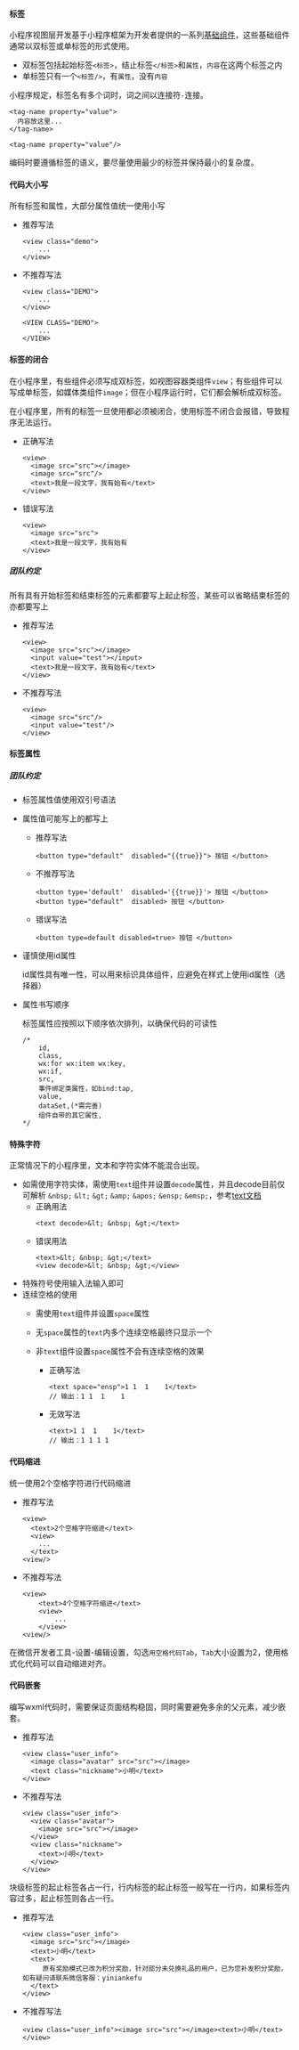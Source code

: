 #### 标签

小程序视图层开发基于小程序框架为开发者提供的一系列[基础组件]((https://mp.weixin.qq.com/debug/wxadoc/dev/component/))，这些基础组件通常以双标签或单标签的形式使用。
- 双标签包括起始标签`<标签>`，结止标签`</标签>`和`属性`，`内容`在这两个标签之内
- 单标签只有一个`<标签/>`，有`属性`，没有`内容`

小程序规定，标签名有多个词时，词之间以连接符`-`连接。

```
<tag-name property="value">
  内容放这里...
</tag-name>

<tag-name property="value"/>
```
编码时要遵循标签的语义，要尽量使用最少的标签并保持最小的复杂度。

#### 代码大小写

所有标签和属性，大部分属性值统一使用小写

- 推荐写法
    ```
    <view class="demo">
        ...
    </view>
    ```
- 不推荐写法
    ```
    <view class="DEMO">
        ...
    </view>
    
    <VIEW CLASS="DEMO">
        ...
    </VIEW>
    ```

#### 标签的闭合

在小程序里，有些组件必须写成双标签，如视图容器类组件`view`；有些组件可以写成单标签，如媒体类组件`image`；但在小程序运行时，它们都会解析成双标签。

在小程序里，所有的标签一旦使用都必须被闭合，使用标签不闭合会报错，导致程序无法运行。
- 正确写法
    ```
    <view>
      <image src="src"></image>
      <image src="src"/>
      <text>我是一段文字，我有始有</text>
    </view>
    ```
- 错误写法
    ```
    <view>
      <image src="src">
      <text>我是一段文字，我有始有
    </view>
    ```

##### 团队约定

所有具有开始标签和结束标签的元素都要写上起止标签，某些可以省略结束标签的亦都要写上
- 推荐写法
    ```
    <view>
      <image src="src"></image>
      <input value="test"></input>
      <text>我是一段文字，我有始有</text>
    </view>
    ```
- 不推荐写法
    ```
    <view>
      <image src="src"/>
      <input value="test"/>
    </view>
    ```


<!--
- 这里按照标签的特性（什么特性？）对标签进行了分类：

    - 双标签:
        `<template>`,`<block>`,`<view>`,`<scroll-view>`,`<swiper>`,`<movable-area>`,`<movable-view>`,`<cover-view>`, `<text>`,`<rich-text>`, `<button>`,`<checkbox-group>`,`<form>`,`<label>`,`<picker>`,`<picker-view>`,`<picker-view-column>`,`<radio-group>`,`<navigator>`
    
    - *单标签:
        `<icon>`,`<progress>`, `<checkbox>`,`<input>`,`<radio>`,`<slider>`,`<switch>`,`<textarea>`,`<live-player>`,`<live-pusher>`,`<audio>`,`<image>`,`<video>`,`<camera>`,`<map>`,`<canvas>`,`<open-data>`,`<web-view>`

    - *双标签必须以`结束标签`来闭合标签；单标签内禁止写内容，且必须以`/>`来闭合标签 
    - 双标签必须以`结束标签`来闭合标签；单标签如果没有`内容`以`/>`来闭合标签，有`内容`则以`结束标签来闭合`
-->


#### 标签属性
##### 团队约定
- 标签属性值使用双引号语法
- 属性值可能写上的都写上
    - 推荐写法
        ```
        <button type="default"  disabled="{{true}}"> 按钮 </button>
        ```
    - 不推荐写法
        ```
        <button type='default'  disabled='{{true}}'> 按钮 </button>
        <button type="default"  disabled> 按钮 </button>
        ```
    - 错误写法
        ```
        <button type=default disabled=true> 按钮 </button>
        ```
- 谨慎使用id属性
    
    id属性具有唯一性，可以用来标识具体组件，应避免在样式上使用id属性（选择器）

- 属性书写顺序
    
    标签属性应按照以下顺序依次排列，以确保代码的可读性
    ```
    /*
        id,
        class,
        wx:for wx:item wx:key,
        wx:if,
        src,
        事件绑定类属性，如bind:tap,
        value,
        dataSet,(*需完善)
        组件自带的其它属性,
    */
    ```

#### 特殊字符

正常情况下的小程序里，文本和字符实体不能混合出现。

- 如需使用字符实体，需使用`text`组件并设置`decode`属性，并且decode目前仅可解析 `&nbsp;` `&lt;` `&gt;` `&amp;` `&apos;` `&ensp;` `&emsp;`，参考[text文档](https://mp.weixin.qq.com/debug/wxadoc/dev/component/text.html)
    - 正确用法
        ```
        <text decode>&lt; &nbsp; &gt;</text>
        ```
    - 错误用法
        ```
        <text>&lt; &nbsp; &gt;</text>
        <view decode>&lt; &nbsp; &gt;</view>
        ```
- 特殊符号使用输入法输入即可
- 连续空格的使用
    - 需使用`text`组件并设置`space`属性
    - 无`space`属性的`text`内多个连续空格最终只显示一个
    - 非`text`组件设置`space`属性不会有连续空格的效果
    
        - 正确写法
            ```
            <text space="ensp">1 1  1    1</text>
            // 输出：1 1  1    1
            ```
        - 无效写法
            ```
            <text>1 1  1    1</text>
            // 输出：1 1 1 1
            ```
        
#### 代码缩进

统一使用2个空格字符进行代码缩进
- 推荐写法
    ```
    <view>
      <text>2个空格字符缩进</text>
      <view>
        ...
      </text>
    <view/>
    ```
- 不推荐写法
    ```
    <view>
        <text>4个空格字符缩进</text>
        <view>
            ...
        </view>
    <view/>
    ```
在微信开发者工具-设置-编辑设置，勾选`用空格代码Tab`，`Tab`大小设置为2，使用格式化代码可以自动缩进对齐。

#### 代码嵌套

编写wxml代码时，需要保证页面结构稳固，同时需要避免多余的父元素，减少嵌套。
- 推荐写法
    ```
    <view class="user_info">
      <image class="avatar" src="src"></image>
      <text class="nickname">小明</text>
    </view>  
    ```
- 不推荐写法
    ```
    <view class="user_info">
      <view class="avatar">
        <image src="src"></image>
      </view>
      <view class="nickname">
        <text>小明</text>
      </view>
    </view>
    ```
    
块级标签的起止标签各占一行，行内标签的起止标签一般写在一行内，如果标签内容过多，起止标签则各占一行。
- 推荐写法
    ```
    <view class="user_info">
      <image src="src"></image>
      <text>小明</text>
      <text>
         原有奖励模式已改为积分奖励，针对部分未兑换礼品的用户，已为您补发积分奖励，如有疑问请联系微信客服：yiniankefu
      </text>
    </view>
    ```
- 不推荐写法
    ```
    <view class="user_info"><image src="src"></image><text>小明</text></view>
    ```
<!--
[小程序文档](https://mp.weixin.qq.com/debug/wxadoc/dev/component/)内将组件归类为视图容器组件，基础内容组件，表单组件，navigator组件，媒体组件，map组件，canvas组件，开放能力组件，共8个组件。

团队约定（在遵循小程序规定的前提下）
- 视图容器类组件，navigator组件可以嵌套其它类组件
- 基础内容组件，媒体组件，map组件，canvas组件，开放能力组件不能嵌套同类组件和其它组件
- 视图容器scroll-view组件不能嵌套 textarea、map、canvas、video 组件、
- 媒体组件video和camera、map组件、canvas组件只可以嵌套cover-view、cover-image组件
- form组件可以嵌套view组件，
-->